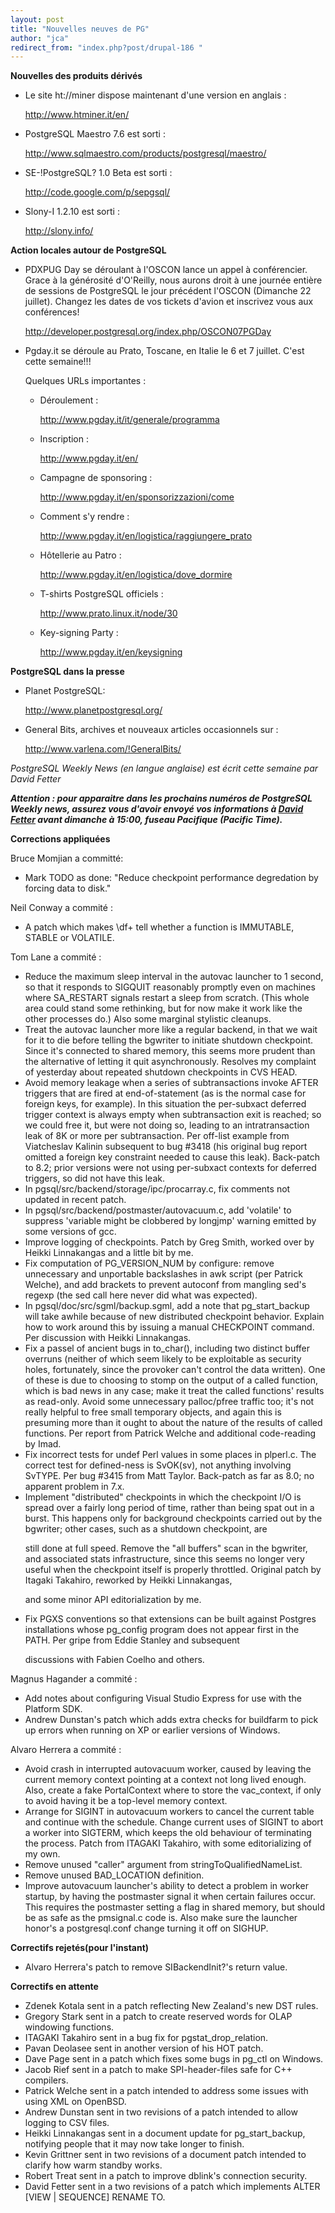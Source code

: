 ```yaml
---
layout: post
title: "Nouvelles neuves de PG"
author: "jca"
redirect_from: "index.php?post/drupal-186 "
---
```




<strong>Nouvelles des produits dérivés</strong>

<ul>

<li><p>Le site ht://miner dispose maintenant d'une version en anglais&nbsp;:

<a href="http://www.htminer.it/en/">http://www.htminer.it/en/</a></p>

</li>

<li><p>PostgreSQL Maestro 7.6 est sorti&nbsp;:

<a href="http://www.sqlmaestro.com/products/postgresql/maestro/">http://www.sqlmaestro.com/products/postgresql/maestro/</a></p>

</li>

<li><p>SE-!PostgreSQL? 1.0 Beta est sorti&nbsp;:

<a href="http://code.google.com/p/sepgsql/">http://code.google.com/p/sepgsql/</a></p>

</li>

<li><p>Slony-I 1.2.10 est sorti&nbsp;:

<a href="http://slony.info/">http://slony.info/</a></p>

</li>

</ul>

<p><strong>Action locales autour de PostgreSQL</strong></p>

<ul>

<li>PDXPUG Day se déroulant à l'OSCON lance un appel à conférencier. Grace à la générosité d'O'Reilly, nous aurons droit à une journée entière de sessions de PostgreSQL le jour précédent l'OSCON (Dimanche 22 juillet). Changez les dates de vos tickets d'avion et inscrivez vous aux conférences!

<a href="http://developer.postgresql.org/index.php/OSCON07PGDay">http://developer.postgresql.org/index.php/OSCON07PGDay</a></li>

<li>Pgday.it se déroule au Prato, Toscane, en Italie le 6 et 7 juillet. C'est cette semaine!!!

Quelques URLs importantes&nbsp;:

<ul>

<li>Déroulement&nbsp;:

<a href="http://www.pgday.it/it/generale/programma">http://www.pgday.it/it/generale/programma</a></li>

<li>Inscription&nbsp;:

<a href="http://www.pgday.it/en/generale/registrazione%3C/a%3E%3C/li%3E%0A%3Cli%3ESite%20web%20du%20PGDay%C2%A0:%20%0A%3Ca%20href=" http:="" www.pgday.it="" en="">http://www.pgday.it/en/</a></li>

<li>Campagne de sponsoring&nbsp;:

<a href="http://www.pgday.it/en/sponsorizzazioni/come">http://www.pgday.it/en/sponsorizzazioni/come</a></li>

<li>Comment s'y rendre&nbsp;:

<a href="http://www.pgday.it/en/logistica/raggiungere_prato">http://www.pgday.it/en/logistica/raggiungere_prato</a></li>

<li>Hôtellerie au Patro&nbsp;:

<a href="http://www.pgday.it/en/logistica/dove_dormire">http://www.pgday.it/en/logistica/dove_dormire</a></li>

<li>T-shirts PostgreSQL officiels&nbsp;:

<a href="http://www.prato.linux.it/node/30">http://www.prato.linux.it/node/30</a></li>

<li>Key-signing Party&nbsp;:

<a href="http://www.pgday.it/en/keysigning">http://www.pgday.it/en/keysigning</a></li>

</ul>

</li>

</ul>

<p><strong>PostgreSQL dans la presse</strong></p>

<ul>

<li>Planet PostgreSQL: <a href="http://www.planetpostgresql.org/">

http://www.planetpostgresql.org/</a></li>

<li>General Bits, archives et nouveaux articles occasionnels sur&nbsp;:

<a href="http://www.varlena.com/%21GeneralBits/">http://www.varlena.com/!GeneralBits/</a></li>

</ul>

<p><em>

PostgreSQL Weekly News (en langue anglaise) est écrit cette semaine par David Fetter</em></p>

<p><strong><em>Attention&nbsp;: pour apparaitre dans les prochains numéros de PostgreSQL Weekly news, assurez vous d'avoir envoyé vos informations à <a href="mailto:david_at_fetter_dot_org">David Fetter</a> avant dimanche à 15:00, fuseau Pacifique (Pacific Time).</em></strong></p>

<p><strong>Corrections appliquées</strong></p>

<p>

Bruce Momjian a committé:

</p>

<ul>

<li>Mark TODO as done: "Reduce checkpoint performance degredation by forcing data to disk."

</li>

</ul>

Neil Conway a commité&nbsp;:

<ul>

<li>A patch which makes \df+ tell whether a function is IMMUTABLE, STABLE or VOLATILE.

</li>

</ul>

Tom Lane a commité&nbsp;:

<ul>

<li>Reduce the maximum sleep interval in the autovac launcher to 1 second, so that it responds to SIGQUIT reasonably promptly even on machines where SA_RESTART signals restart a sleep from scratch. (This whole area could stand some rethinking, but for now make it work like the other processes do.) Also some marginal stylistic cleanups.

</li>

<li>Treat the autovac launcher more like a regular backend, in that we wait for it to die before telling the bgwriter to initiate shutdown checkpoint. Since it's connected to shared memory, this seems more prudent than the alternative of letting it quit asynchronously. Resolves my complaint of yesterday about repeated shutdown checkpoints in CVS HEAD.

</li>

<li>Avoid memory leakage when a series of subtransactions invoke AFTER triggers that are fired at end-of-statement (as is the normal case for foreign keys, for example). In this situation the per-subxact deferred trigger context is always empty when subtransaction exit is reached; so we could free it, but were not doing so, leading to an intratransaction leak of 8K or more per subtransaction. Per off-list example from Viatcheslav Kalinin subsequent to bug #3418 (his original bug report omitted a foreign key constraint needed to cause this leak). Back-patch to 8.2; prior versions were not using per-subxact contexts for deferred triggers, so did not have this leak.

</li>

<li>In pgsql/src/backend/storage/ipc/procarray.c, fix comments not updated in recent patch.

</li>

<li>In pgsql/src/backend/postmaster/autovacuum.c, add 'volatile' to suppress 'variable might be clobbered by longjmp' warning emitted by some versions of gcc.

</li>

<li>Improve logging of checkpoints. Patch by Greg Smith, worked over by Heikki Linnakangas and a little bit by me.

</li>

<li>Fix computation of PG_VERSION_NUM by configure: remove unnecessary and unportable backslashes in awk script (per Patrick Welche), and add brackets to prevent autoconf from mangling sed's regexp (the sed call here never did what was expected).

</li>

<li>In pgsql/doc/src/sgml/backup.sgml, add a note that pg_start_backup will take awhile because of new distributed checkpoint behavior. Explain how to work around this by issuing a manual CHECKPOINT command. Per discussion with Heikki Linnakangas.

</li>

<li>Fix a passel of ancient bugs in to_char(), including two distinct buffer overruns (neither of which seem likely to be exploitable as security holes, fortunately, since the provoker can't control the data written). One of these is due to choosing to stomp on the output of a called function, which is bad news in any case; make it treat the called functions' results as read-only. Avoid some unnecessary palloc/pfree traffic too; it's not really helpful to free small temporary objects, and again this is presuming more than it ought to about the nature of the results of called functions. Per report from Patrick Welche and additional code-reading by Imad.

</li>

<li>Fix incorrect tests for undef Perl values in some places in plperl.c. The correct test for defined-ness is SvOK(sv), not anything involving SvTYPE. Per bug #3415 from Matt Taylor. Back-patch as far as 8.0; no apparent problem in 7.x.

</li>

<li>Implement "distributed" checkpoints in which the checkpoint I/O is spread over a fairly long period of time, rather than being spat out in a burst. This happens only for background checkpoints carried out by the bgwriter; other cases, such as a shutdown checkpoint, are

still done at full speed. Remove the "all buffers" scan in the bgwriter, and associated stats infrastructure, since this seems no longer very useful when the checkpoint itself is properly throttled. Original patch by Itagaki Takahiro, reworked by Heikki Linnakangas,

and some minor API editorialization by me.

</li>

<li>Fix PGXS conventions so that extensions can be built against Postgres installations whose pg_config program does not appear first in the PATH. Per gripe from Eddie Stanley and subsequent

discussions with Fabien Coelho and others.

</li>

</ul>

Magnus Hagander a commité&nbsp;:

<ul>

<li>Add notes about configuring Visual Studio Express for use with the Platform SDK.

</li>

<li>Andrew Dunstan's patch which adds extra checks for buildfarm to pick up errors when running on XP or earlier versions of Windows.

</li>

</ul>

Alvaro Herrera a commité&nbsp;:

<ul>

<li>Avoid crash in interrupted autovacuum worker, caused by leaving the current memory context pointing at a context not long lived enough. Also, create a fake PortalContext where to store the vac_context, if only to avoid having it be a top-level memory context.

</li>

<li>Arrange for SIGINT in autovacuum workers to cancel the current table and continue with the schedule. Change current uses of SIGINT to abort a worker into SIGTERM, which keeps the old behaviour of terminating the process. Patch from ITAGAKI Takahiro, with some editorializing of my own.

</li>

<li>Remove unused "caller" argument from stringToQualifiedNameList.

</li>

<li>Remove unused BAD_LOCATION definition.

</li>

<li>Improve autovacuum launcher's ability to detect a problem in worker startup, by having the postmaster signal it when certain failures occur. This requires the postmaster setting a flag in shared memory, but should be as safe as the pmsignal.c code is. Also make sure the launcher honor's a postgresql.conf change turning it off on SIGHUP.

</li>

</ul>

<p><strong>Correctifs rejetés(pour l'instant)</strong></p>

<ul>

<li>Alvaro Herrera's patch to remove SIBackendInit?'s return value.</li>

</ul>

<p><strong>Correctifs en attente</strong></p>

<ul>

<li>Zdenek Kotala sent in a patch reflecting New Zealand's new DST rules.

</li>

<li>Gregory Stark sent in a patch to create reserved words for OLAP windowing functions.

</li>

<li>ITAGAKI Takahiro sent in a bug fix for pgstat_drop_relation.

</li>

<li>Pavan Deolasee sent in another version of his HOT patch.

</li>

<li>Dave Page sent in a patch which fixes some bugs in pg_ctl on Windows.

</li>

<li>Jacob Rief sent in a patch to make SPI-header-files safe for C++ compilers.

</li>

<li>Patrick Welche sent in a patch intended to address some issues with using XML on OpenBSD.

</li>

<li>Andrew Dunstan sent in two revisions of a patch intended to allow logging to CSV files.

</li>

<li>Heikki Linnakangas sent in a document update for pg_start_backup, notifying people that it may now take longer to finish.

</li>

<li>Kevin Grittner sent in two revisions of a document patch intended to clarify how warm standby works.

</li>

<li>Robert Treat sent in a patch to improve dblink's connection security.

</li>

<li>David Fetter sent in a two revisions of a patch which implements ALTER [VIEW | SEQUENCE] RENAME TO.

</li>

</ul>